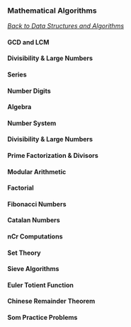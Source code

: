 ### Mathematical Algorithms

[_Back to Data Structures and Algorithms_](../readme.md)

#### GCD and LCM
#### Divisibility & Large Numbers
#### Series
#### Number Digits
#### Algebra
#### Number System
#### Divisibility & Large Numbers
#### Prime Factorization & Divisors
#### Modular Arithmetic
#### Factorial
#### Fibonacci Numbers
#### Catalan Numbers
#### nCr Computations
#### Set Theory
#### Sieve Algorithms
#### Euler Totient Function
#### Chinese Remainder Theorem
#### Som Practice Problems
